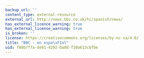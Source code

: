 ```yaml
---
backup_url: ''
content_type: external-resource
external_url: http://news.bbc.co.uk/hi/spanish/news/
has_external_licence_warning: true
has_external_license_warning: true
is_broken: ''
license: https://creativecommons.org/licenses/by-nc-sa/4.0/
title: "BBC - en espa\xF1ol"
uid: f88b7f7a-de91-4292-ba8d-f20a613cbfbe
---
```

